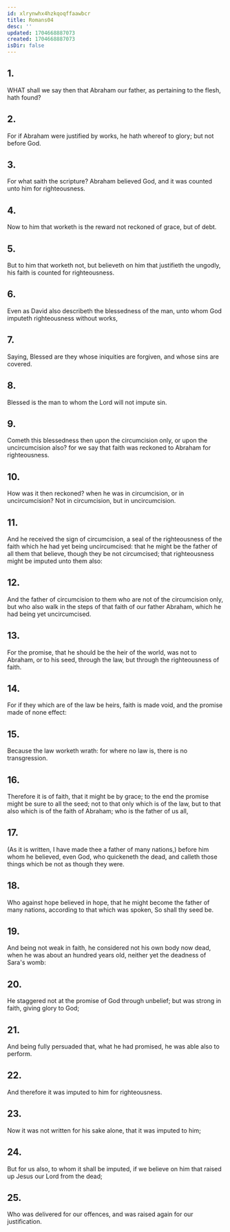 ```yaml
---
id: xlrynwhx4hzkqoqffaawbcr
title: Romans04
desc: ''
updated: 1704668887073
created: 1704668887073
isDir: false
---
```

## 1.
WHAT shall we say then that Abraham our father, as pertaining to the flesh, hath found?
## 2.
For if Abraham were justified by works, he hath whereof to glory; but not before God.
## 3.
For what saith the scripture? Abraham believed God, and it was counted unto him for righteousness.
## 4.
Now to him that worketh is the reward not reckoned of grace, but of debt.
## 5.
But to him that worketh not, but believeth on him that justifieth the ungodly, his faith is counted for righteousness.
## 6.
Even as David also describeth the blessedness of the man, unto whom God imputeth righteousness without works,
## 7.
Saying, Blessed are they whose iniquities are forgiven, and whose sins are covered.
## 8.
Blessed is the man to whom the Lord will not impute sin.
## 9.
Cometh this blessedness then upon the circumcision only, or upon the uncircumcision also? for we say that faith was reckoned to Abraham for righteousness.
## 10.
How was it then reckoned? when he was in circumcision, or in uncircumcision? Not in circumcision, but in uncircumcision.
## 11.
And he received the sign of circumcision, a seal of the righteousness of the faith which he had yet being uncircumcised: that he might be the father of all them that believe, though they be not circumcised; that righteousness might be imputed unto them also:
## 12.
And the father of circumcision to them who are not of the circumcision only, but who also walk in the steps of that faith of our father Abraham, which he had being yet uncircumcised.
## 13.
For the promise, that he should be the heir of the world, was not to Abraham, or to his seed, through the law, but through the righteousness of faith.
## 14.
For if they which are of the law be heirs, faith is made void, and the promise made of none effect:
## 15.
Because the law worketh wrath: for where no law is, there is no transgression.
## 16.
Therefore it is of faith, that it might be by grace; to the end the promise might be sure to all the seed; not to that only which is of the law, but to that also which is of the faith of Abraham; who is the father of us all,
## 17.
(As it is written, I have made thee a father of many nations,) before him whom he believed, even God, who quickeneth the dead, and calleth those things which be not as though they were.
## 18.
Who against hope believed in hope, that he might become the father of many nations, according to that which was spoken, So shall thy seed be.
## 19.
And being not weak in faith, he considered not his own body now dead, when he was about an hundred years old, neither yet the deadness of Sara's womb:
## 20.
He staggered not at the promise of God through unbelief; but was strong in faith, giving glory to God;
## 21.
And being fully persuaded that, what he had promised, he was able also to perform.
## 22.
And therefore it was imputed to him for righteousness.
## 23.
Now it was not written for his sake alone, that it was imputed to him;
## 24.
But for us also, to whom it shall be imputed, if we believe on him that raised up Jesus our Lord from the dead;
## 25.
Who was delivered for our offences, and was raised again for our justification.
